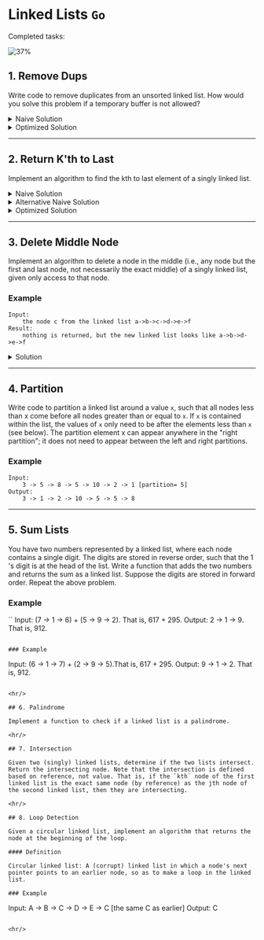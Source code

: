 # Linked Lists `Go`

Completed tasks:

![37%](https://progress-bar.dev/37)

## 1. Remove Dups

Write code to remove duplicates from an unsorted linked list. How would you solve this problem if a temporary buffer is not allowed?

<details>
<summary>Naive Solution</summary>

#### Complexity

- Time Complexity: `O(N^2)`

- Space Complexity: `O(1)`

#### Implementation

   ```go
func NaiveRemoveDups (l * list.LinkedList) {
    node: = l.Start

    for node != nil {
        var current = node

        for current.Next != nil {
            if current.Next.Item == node.Item {
                current.Next = current.Next.Next
            } else {
                current = current.Next
            }
        }
        node = node.Next
    }
}
   ```

</details>

<details>
<summary>Optimized Solution</summary>

### Assumptions

- We can use temporary buffer

#### Complexity

- Time Complexity: `O(N)`

- Space Complexity: `O(N)`

#### Implementation

   ```go
func OptimizeRemoveDups (l * list.LinkedList) {
    existed: = map[int32]bool{}

    node: = l.Start

    for node != nil {
        if _, s: = existed[node.Item]; s {
        if node.Next != nil {
            node.Next = node.Next.Next
            l.Size--
        }
    } else {
        existed[node.Item] = true
    }

        node = node.Next
    }
}
   ```

</details>

<hr/>

## 2. Return K'th to Last

Implement an algorithm to find the kth to last element of a singly linked list.

<details>
<summary>Naive Solution</summary>

### Assumptions

- List size is available

#### Complexity

- Time Complexity: `O(N)`

- Space Complexity: `O(1)`

#### Implementation

   ```go
func NaiveGetLastKthItem(position int, start *list.Node, size int64) (*list.Node, error) {
    if int64(position) >= size {
        return nil, fmt.Errorf("position is out of list size")
    }

    var current = start
    i := size - int64(position)
    for current != nil && i > 0 {

        i-=1

        current = current.Next
    }

    return current, nil
}
   ```

</details>

<details>
<summary>Alternative Naive Solution</summary>

### Assumptions

- List size is unknown

#### Complexity

- Time Complexity: `O(N)`

- Space Complexity: `O(N)`

#### Implementation

   ```go
func AlternativeNaiveGetLastKthItem(position int, node *list.Node) (*list.Node, int, error) {
    if node == nil {
        return node, 0, nil
    }

    if n, i, e := AlternativeNaiveGetLastKthItem(position, node.Next); e == nil {
    if i == position{
        return n, i, nil
    } else {
        return node, i+1, nil
    }
}

    return nil, 0, fmt.Errorf("shouldn't be called")
}
   ```

</details>

<details>
<summary>Optimized Solution</summary>

### Assumptions

- List size is unknown

#### Complexity

- Time Complexity: `O(N)`

- Space Complexity: `O(1)`

#### Implementation

   ```kotlin
func OptimizedGetLastKthItem(position int, start *list.Node) (*list.Node, error) {
    var current = start
    var laggingNode = start
    i := 0
    for current != nil {

        if i < position {
            i += 1
        } else {
            laggingNode = laggingNode.Next
        }

        current = current.Next
    }

    if i != 0 && laggingNode == start {
        return nil, fmt.Errorf("position is out of list size")
    }

    return laggingNode, nil
}
   ```

</details>

<hr/>

## 3. Delete Middle Node

Implement an algorithm to delete a node in the middle (i.e., any node but the first and last node, not necessarily the exact middle) of a
singly linked list, given only access to that node.

### Example

```
Input:
    the node c from the linked list a->b->c->d->e->f
Result:
    nothing is returned, but the new linked list looks like a->b->d->e->f
```

<details>
<summary>Solution</summary>

### Assumptions

- We can't delete last element

#### Complexity

- Time Complexity: `O(1)`

- Space Complexity: `O(1)`

#### Implementation

   ```go
func DeleteMiddle(n *list.Node) error {
	if n == nil || n.Next == nil {
		return fmt.Errorf("can't delete nil or last element")
	}

	n.Item = n.Next.Item
	n.Next = n.Next.Next
	return nil
}
   ```

</details>

<hr/>

## 4. Partition

Write code to partition a linked list around a value `x`, such that all nodes less than x come before all nodes greater than or
equal to `x`. If `x` is contained within the list, the values of `x` only need to be after the elements less than `x` (see below). The 
partition element x can appear anywhere in the "right partition"; it does not need to appear between the left and right partitions.

### Example

```
Input:
    3 -> 5 -> 8 -> 5 -> 10 -> 2 -> 1 [partition= 5]
Output:
    3 -> 1 -> 2 -> 10 -> 5 -> 5 -> 8
```

<hr/>

## 5. Sum Lists

You have two numbers represented by a linked list, where each node contains a single digit. The digits are stored in reverse order, such
that the 1 's digit is at the head of the list. Write a function that adds the two numbers and returns the sum as a linked list. Suppose the
digits are stored in forward order. Repeat the above problem.

### Example

``
Input: 
    (7 -> 1 -> 6) + (5 -> 9 -> 2). That is, 617 + 295.
Output: 
    2 -> 1 -> 9. That is, 912. 
```

### Example

```
Input:
    (6 -> 1 -> 7) + (2 -> 9 -> 5).That is, 617 + 295.
Output: 
    9 -> 1 -> 2. That is, 912. 
```

<hr/>

## 6. Palindrome

Implement a function to check if a linked list is a palindrome.

<hr/>

## 7. Intersection

Given two (singly) linked lists, determine if the two lists intersect. Return the intersecting node. Note that the intersection is defined
based on reference, not value. That is, if the `kth` node of the first linked list is the exact same node (by reference) as the jth node of
the second linked list, then they are intersecting.

<hr/>

## 8. Loop Detection

Given a circular linked list, implement an algorithm that returns the node at the beginning of the loop.

#### Definition

Circular linked list: A (corrupt) linked list in which a node's next pointer points to an earlier node, so as to make a loop in the linked
list.

### Example

```
Input:
    A -> B -> C -> D -> E -> C [the same C as earlier] 
Output: 
    C
```

<hr/>
